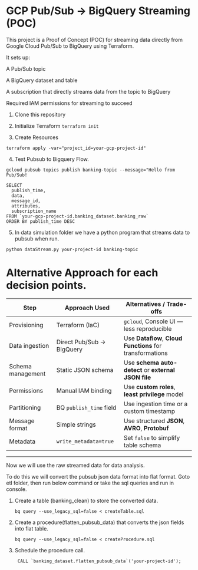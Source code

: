 # GCP Pub/Sub → BigQuery Streaming (POC)

This project is a Proof of Concept (POC) for streaming data directly from Google Cloud Pub/Sub to BigQuery using Terraform.

It sets up:

A Pub/Sub topic

A BigQuery dataset and table

A subscription that directly streams data from the topic to BigQuery

Required IAM permissions for streaming to succeed

1. Clone this repository


2. Initialize Terraform `terraform init`

3. Create Resources

`
terraform apply -var="project_id=your-gcp-project-id"
`


4. Test Pubsub to Bigquery Flow.

```
gcloud pubsub topics publish banking-topic --message="Hello from Pub/Sub!
```

```
SELECT 
  publish_time, 
  data, 
  message_id, 
  attributes, 
  subscription_name
FROM `your-gcp-project-id.banking_dataset.banking_raw`
ORDER BY publish_time DESC
```

5. In data simulation folder we have a python program that streams data to pubsub when run.

```
python dataStream.py your-project-id banking-topic
```

# Alternative Approach for each decision points.

| Step              | Approach Used             | Alternatives / Trade-offs                                 |
| ----------------- | ------------------------- | --------------------------------------------------------- |
| Provisioning      | Terraform (IaC)           | `gcloud`, Console UI — less reproducible                  |
| Data ingestion    | Direct Pub/Sub → BigQuery | Use **Dataflow**, **Cloud Functions** for transformations |
| Schema management | Static JSON schema        | Use **schema auto-detect** or **external JSON file**      |
| Permissions       | Manual IAM binding        | Use **custom roles**, **least privilege** model           |
| Partitioning      | BQ `publish_time` field   | Use ingestion time or a custom timestamp                  |
| Message format    | Simple strings            | Use structured **JSON**, **AVRO**, **Protobuf**           |
| Metadata          | `write_metadata=true`     | Set `false` to simplify table schema                      |


__________________________________________________________________________________

Now we will use the raw streamed data for data analysis.

To do this we will convert the pubsub json data format into flat format.
Goto etl folder, then run below command or take the sql queries and run in console.

1. Create a table (banking_clean) to store the converted data.
    
    `
    bq query --use_legacy_sql=false < createTable.sql
`

2. Create a procedure(flatten_pubsub_data) that converts the json fields into flat table.

    `
  bq query --use_legacy_sql=false < createProcedure.sql
`
3. Schedule the procedure call.
    
   ``` CALL `banking_dataset.flatten_pubsub_data`('your-project-id');```
